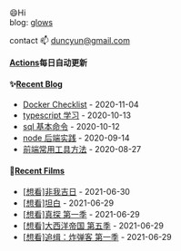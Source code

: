 ###

😄Hi  
blog: [glows](https://glows.github.io)

contact 📫
duncyun@gmail.com

<!--
**glows/glows** is a ✨ _special_ ✨ repository because its `README.md` (this file) appears on your GitHub profile.

Here are some ideas to get you started:

- 🔭 I’m currently working on ...
- 🌱 I’m currently learning ...
- 👯 I’m looking to collaborate on ...
- 🤔 I’m looking for help with ...
- 💬 Ask me about ...
- 📫 How to reach me: ...
- 😄 Pronouns: ...
- ⚡ Fun fact: ...
-->

**<a href="https://github.com/minibear2333/minibear2333/actions" target="_blank">Actions</a>每日自动更新**

<table>
<tr>

<tb valign="top" width="50%">

#### ✨<a href="https://glows.github.io" target="_blank">Recent Blog</a>

<!-- blog starts -->

- <a href='https://glows.github.io/_posts/2020-11-04-docker-checklist/' target='_blank'>Docker Checklist</a> - 2020-11-04
- <a href='https://glows.github.io/_posts/2020-10-13-typescript%E5%AD%A6%E4%B9%A0/' target='_blank'>typescript 学习</a> - 2020-10-13
- <a href='https://glows.github.io/_posts/2020-10-12-sql-%E5%9F%BA%E6%9C%AC%E5%91%BD%E4%BB%A4/' target='_blank'>sql 基本命令</a> - 2020-10-12
- <a href='https://glows.github.io/_posts/2020-02-14-node-%E5%90%8E%E7%AB%AF%E5%AE%9E%E8%B7%B5/' target='_blank'>node 后端实践</a> - 2020-09-14
- <a href='https://glows.github.io/_posts/2020-08-27%E5%89%8D%E7%AB%AF%E5%B8%B8%E7%94%A8%E5%B7%A5%E5%85%B7%E6%96%B9%E6%B3%95/' target='_blank'>前端常用工具方法</a> - 2020-08-27

<!-- blog ends -->
</tb>

#### 🌱<a href="https://www.douban.com/people/65855501/" target="_blank">Recent Films</a>

<tb valign="top" width="50%">
<!-- douban starts -->

- <a href='http://movie.douban.com/subject/24879258/' target='_blank'>[想看]非我吉日</a> - 2021-06-30
- <a href='http://movie.douban.com/subject/30352607/' target='_blank'>[想看]坦白</a> - 2021-06-29
- <a href='http://movie.douban.com/subject/10748120/' target='_blank'>[想看]真探 第一季</a> - 2021-06-29
- <a href='http://movie.douban.com/subject/25735931/' target='_blank'>[想看]大西洋帝国 第五季</a> - 2021-06-29
- <a href='http://movie.douban.com/subject/26926437/' target='_blank'>[想看]追缉：炸弹客 第一季</a> - 2021-06-29

<!-- douban ends -->

</tb>

</tr>
</table>

